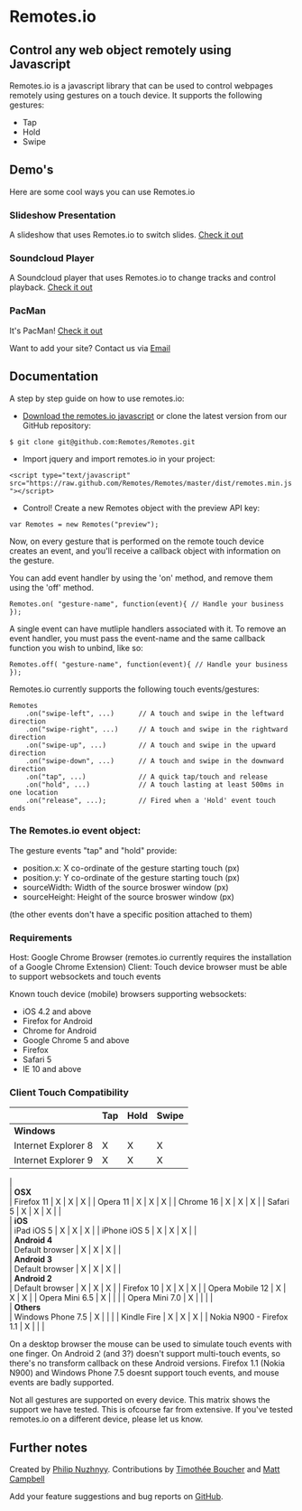 # Remotes.io

## Control any web object remotely using Javascript

Remotes.io is a javascript library that can be used to control webpages remotely using gestures on a touch device. It supports the following gestures:

- Tap
- Hold
- Swipe



## Demo's

Here are some cool ways you can use Remotes.io

### Slideshow Presentation
A slideshow that uses Remotes.io to switch slides. [Check it out](http://remotes.io/slideshow-presentation/)

### Soundcloud Player
A Soundcloud player that uses Remotes.io to change tracks and control playback. [Check it out](http://remotes.io/soundcloud-player/)

### PacMan
It's PacMan! [Check it out](http://remotes.io/pacman/)

Want to add your site? Contact us via [Email](mailto:developers@remotes.io)


## Documentation

A step by step guide on how to use remotes.io:

* [Download the remotes.io javascript](https://raw.github.com/Remotes/Remotes/zipball/master) or clone the latest version from our GitHub repository:

```$ git clone git@github.com:Remotes/Remotes.git```

* Import jquery and import remotes.io in your project:
    
```<script type="text/javascript" src="https://raw.github.com/Remotes/Remotes/master/dist/remotes.min.js"></script>```

* Control! Create a new Remotes object with the preview API key:

```var Remotes = new Remotes("preview");```

Now, on every gesture that is performed on the remote touch device creates an event, and you'll receive a callback object with information on the gesture.

You can add event handler by using the 'on' method, and remove them using the 'off' method.

``` Remotes.on( "gesture-name", function(event){ // Handle your business }); ```

A single event can have mutliple handlers associated with it.
To remove an event handler, you must pass the event-name and the same callback function you wish to unbind, like so:

``` Remotes.off( "gesture-name", function(event){ // Handle your business }); ```
	

Remotes.io currently supports the following touch events/gestures:

	Remotes
	    .on("swipe-left", ...) 		// A touch and swipe in the leftward direction
		.on("swipe-right", ...)		// A touch and swipe in the rightward direction
		.on("swipe-up", ...) 		// A touch and swipe in the upward direction
		.on("swipe-down", ...) 		// A touch and swipe in the downward direction
		.on("tap", ...) 			// A quick tap/touch and release
		.on("hold", ...) 			// A touch lasting at least 500ms in one location
		.on("release", ...); 		// Fired when a 'Hold' event touch ends


### The Remotes.io event object:

The gesture events "tap" and "hold" provide:

- position.x: X co-ordinate of the gesture starting touch (px)
- position.y: Y co-ordinate of the gesture starting touch (px)
- sourceWidth: Width of the source broswer window (px)
- sourceHeight: Height of the source broswer window (px)

(the other events don't have a specific position attached to them)

### Requirements
Host: Google Chrome Browser (remotes.io currently requires the installation of a Google Chrome Extension)
Client: Touch device browser must be able to support websockets and touch events

Known touch device (mobile) browsers supporting websockets:
- iOS 4.2 and above
- Firefox for Android
- Chrome for Android
- Google Chrome 5 and above
- Firefox
- Safari 5
- IE 10 and above


### Client Touch Compatibility
|                                   | Tap | Hold | Swipe |
|:----------------------------------|:----|:-----|:------|
| **Windows**                                             
| Internet Explorer 8               | X   | X    | X     |
| Internet Explorer 9               | X   | X    | X     |
|                                                         
| **OSX**                                                 
| Firefox 11                        | X   | X    | X     |
| Opera 11                          | X   | X    | X     |
| Chrome 16                         | X   | X    | X     |
| Safari 5                          | X   | X    | X     |
|                                                         
| **iOS**                                                 
| iPad iOS 5                        | X   | X    | X     |
| iPhone iOS 5                      | X   | X    | X     |
|                                                         
| **Android 4**                                           
| Default browser                   | X   | X    | X     |
|                                                         
| **Android 3**                                           
| Default browser                   | X   | X    | X     |
|                                                         
| **Android 2**                                           
| Default browser                   | X   | X    | X     |
| Firefox 10                        | X   | X    | X     |
| Opera Mobile 12                   | X   | X    | X     |
| Opera Mini 6.5                    | X   |      |       |
| Opera Mini 7.0                    | X   |      |       |
|                                                         
| **Others**                                              
| Windows Phone 7.5                 | X   |      |       |
| Kindle Fire                       | X   | X    | X     |
| Nokia N900 - Firefox 1.1          | X   |      |       |


On a desktop browser the mouse can be used to simulate touch events with one finger.
On Android 2 (and 3?) doesn't support multi-touch events, so there's no transform callback on these Android versions.
Firefox 1.1 (Nokia N900) and Windows Phone 7.5 doesnt support touch events, and mouse events are badly supported.

Not all gestures are supported on every device. This matrix shows the support we have tested. This is ofcourse far from extensive.
If you've tested remotes.io on a different device, please let us know.

## Further notes
Created by [Philip Nuzhnyy](http://twitter.com/callmephilip).
Contributions by [Timothée Boucher](http://twitter.com/_timothee) and [Matt Campbell](http://twitter.com/just_matt)

Add your feature suggestions and bug reports on [GitHub](http://github.com/Remotes/Remotes/issues).
